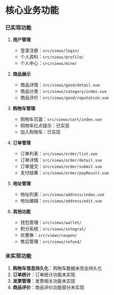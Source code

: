 # 核心业务功能

### 已实现功能

1. **用户管理**

   - 登录注册：`src/views/login/`
   - 个人资料：`src/views/profile/`
   - 个人中心：`src/views/mine/`

2. **商品展示**

   - 商品详情：`src/views/good/detail.vue`
   - 商品分类：`src/views/category/index.vue`
   - 商品评价：`src/views/good/reputation.vue`

3. **购物车管理**

   - 购物车页面：`src/views/cart/index.vue`
   - 购物车红点提示：已实现
   - 加入购物车：已实现

4. **订单管理**

   - 订单列表：`src/views/order/list.vue`
   - 订单详情：`src/views/order/detail.vue`
   - 订单提交：`src/views/order/submit.vue`
   - 支付结果：`src/views/order/payResult.vue`

5. **地址管理**

   - 地址列表：`src/views/address/index.vue`
   - 地址编辑：`src/views/address/edit.vue`

6. **其他功能**
   - 钱包管理：`src/views/wallet/`
   - 积分系统：`src/views/integral/`
   - 优惠券：`src/views/coupon/`
   - 售后管理：`src/views/refund/`

### 未实现功能

1. **购物车信息持久化**：购物车数据未完全持久化
2. **订单统计**：订单统计功能未实现
3. **发票管理**：发票相关功能未实现
4. **商品评价**：商品评价功能部分未实现
